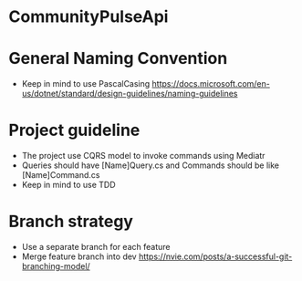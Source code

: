 # CommunityPulseApi

# General Naming Convention 
* Keep in mind to use PascalCasing
https://docs.microsoft.com/en-us/dotnet/standard/design-guidelines/naming-guidelines

# Project guideline
* The project use CQRS model to invoke commands using Mediatr
* Queries should have [Name]Query.cs and Commands should be like [Name]Command.cs
* Keep in mind to use TDD

# Branch strategy 
* Use a separate branch for each feature
* Merge feature branch into dev
https://nvie.com/posts/a-successful-git-branching-model/
